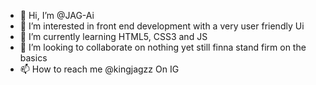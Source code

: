 - 👋 Hi, I’m @JAG-Ai
- 👀 I’m interested in front end development with a very user friendly Ui
- 🌱 I’m currently learning HTML5, CSS3 and JS
- 💞️ I’m looking to collaborate on nothing yet still finna stand firm on the basics
- 📫 How to reach me @kingjagzz On IG

<!---
JAG-Ai/JAG-Ai is a ✨ special ✨ repository because its `README.md` (this file) appears on your GitHub profile.
You can click the Preview link to take a look at your changes.
--->
